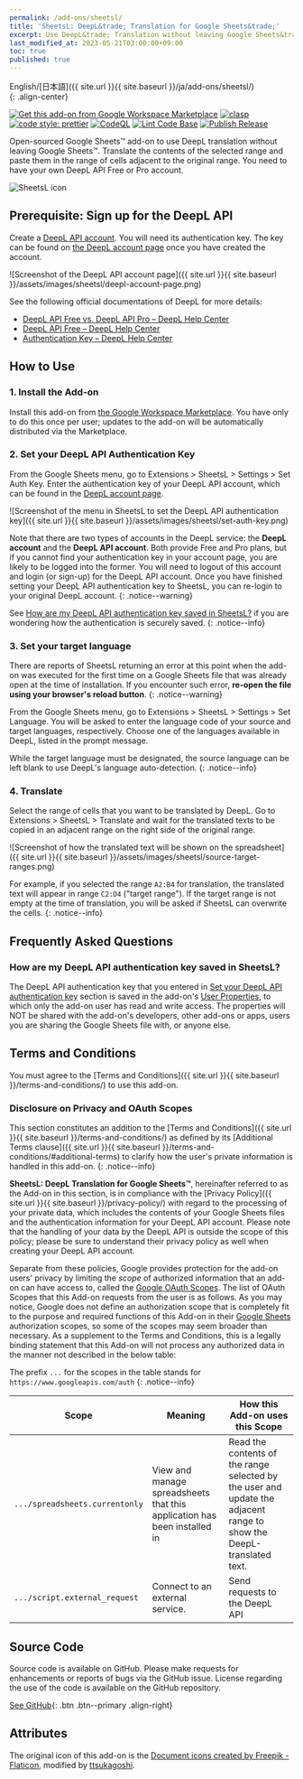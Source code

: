 ```yaml
---
permalink: /add-ons/sheetsl/
title: 'SheetsL: DeepL&trade; Translation for Google Sheets&trade;'
excerpt: Use DeepL&trade; Translation without leaving Google Sheets&trade;. The add-on that's open-sourced and FREE!
last_modified_at: 2023-05-21T03:00:00+09:00
toc: true
published: true
---
```


English/[日本語]({{ site.url }}{{ site.baseurl }}/ja/add-ons/sheetsl/)  
{: .align-center}

[![Get this add-on from Google Workspace Marketplace](https://img.shields.io/badge/Google%20Workspace%20Add--on-Available-green?style=flat-square)](https://workspace.google.com/marketplace/app/sheetsl/1006481107276) [![clasp](https://img.shields.io/badge/built%20with-clasp-4285f4.svg?style=flat-square)](https://github.com/google/clasp) [![code style: prettier](https://img.shields.io/badge/code_style-prettier-ff69b4.svg?style=flat-square)](https://github.com/prettier/prettier)
[![CodeQL](https://github.com/ttsukagoshi/sheetsL/actions/workflows/codeql.yml/badge.svg)](https://github.com/ttsukagoshi/sheetsL/actions/workflows/codeql.yml) [![Lint Code Base](https://github.com/ttsukagoshi/sheetsL/actions/workflows/linter.yml/badge.svg)](https://github.com/ttsukagoshi/sheetsL/actions/workflows/linter.yml) [![Publish Release](https://github.com/ttsukagoshi/sheetsL/actions/workflows/deploy.yml/badge.svg)](https://github.com/ttsukagoshi/sheetsL/actions/workflows/deploy.yml)

Open-sourced Google Sheets&trade; add-on to use DeepL translation without leaving Google Sheets&trade;. Translate the contents of the selected range and paste them in the range of cells adjacent to the original range. You need to have your own DeepL API Free or Pro account.

![SheetsL icon](/assets/images/sheetsl/SheetsL_Application_Card_Banner_220.png)

## Prerequisite: Sign up for the DeepL API

Create a [DeepL API account](https://www.deepl.com/account). You will need its authentication key. The key can be found on [the DeepL account page](https://www.deepl.com/account/summary) once you have created the account.

![Screenshot of the DeepL API account page]({{ site.url }}{{ site.baseurl }}/assets/images/sheetsl/deepl-account-page.png)

See the following official documentations of DeepL for more details:

- [DeepL API Free vs. DeepL API Pro – DeepL Help Center](https://support.deepl.com/hc/en-us/articles/360021183620-DeepL-API-Free-vs-DeepL-API-Pro)
- [DeepL API Free – DeepL Help Center](https://support.deepl.com/hc/en-us/articles/360021200939-DeepL-API-Free)
- [Authentication Key – DeepL Help Center](https://support.deepl.com/hc/en-us/articles/360020695820-Authentication-Key)

## How to Use

### 1. Install the Add-on

Install this add-on from [the Google Workspace Marketplace](https://workspace.google.com/marketplace/app/sheetsl/1006481107276). You have only to do this once per user; updates to the add-on will be automatically distributed via the Marketplace.

### 2. Set your DeepL API Authentication Key

From the Google Sheets menu, go to Extensions > SheetsL > Settings > Set Auth Key. Enter the authentication key of your DeepL API account, which can be found in the [DeepL account page](https://www.deepl.com/account/summary).

![Screenshot of the menu in SheetsL to set the DeepL API authentication key]({{ site.url }}{{ site.baseurl }}/assets/images/sheetsl/set-auth-key.png)

Note that there are two types of accounts in the DeepL service: the **DeepL account** and the **DeepL API account**. Both provide Free and Pro plans, but if you cannot find your authentication key in your account page, you are likely to be logged into the former. You will need to logout of this account and login (or sign-up) for the DeepL API account. Once you have finished setting your DeepL API authentication key to SheetsL, you can re-login to your original DeepL account.
{: .notice--warning}

See [How are my DeepL API authentication key saved in SheetsL?](#how-are-my-deepl-api-authentication-key-saved-in-sheetsl) if you are wondering how the authentication is securely saved.
{: .notice--info}

### 3. Set your target language

There are reports of SheetsL returning an error at this point when the add-on was executed for the first time on a Google Sheets file that was already open at the time of installation. If you encounter such error, **re-open the file using your browser's reload button**.
{: .notice--warning}

From the Google Sheets menu, go to Extensions > SheetsL > Settings > Set Language. You will be asked to enter the language code of your source and target languages, respectively. Choose one of the languages available in DeepL, listed in the prompt message.

While the target language must be designated, the source language can be left blank to use DeepL's language auto-detection.
{: .notice--info}

### 4. Translate

Select the range of cells that you want to be translated by DeepL. Go to Extensions > SheetsL > Translate and wait for the translated texts to be copied in an adjacent range on the right side of the original range.

![Screenshot of how the translated text will be shown on the spreadsheet]({{ site.url }}{{ site.baseurl }}/assets/images/sheetsl/source-target-ranges.png)

For example, if you selected the range `A2:B4` for translation, the translated text will appear in range `C2:D4` ("target range"). If the target range is not empty at the time of translation, you will be asked if SheetsL can overwrite the cells.
{: .notice--info}

## Frequently Asked Questions

### How are my DeepL API authentication key saved in SheetsL?

The DeepL API authentication key that you entered in [Set your DeepL API authentication key](#2-set-your-deepl-api-authentication-key) section is saved in the add-on's [User Properties](https://developers.google.com/apps-script/guides/properties?hl=en), to which only the add-on user has read and write access. The properties will NOT be shared with the add-on's developers, other add-ons or apps, users you are sharing the Google Sheets file with, or anyone else.

<!--**Under Review** This feature is currently under review by the Google team to be updated on the Google Workspace Marketplace.
{: .notice--info}
-->

## Terms and Conditions

You must agree to the [Terms and Conditions]({{ site.url }}{{ site.baseurl }}/terms-and-conditions/) to use this add-on.

### Disclosure on Privacy and OAuth Scopes

This section constitutes an addition to the [Terms and Conditions]({{ site.url }}{{ site.baseurl }}/terms-and-conditions/) as defined by its [Additional Terms clause]({{ site.url }}{{ site.baseurl }}/terms-and-conditions/#additional-terms) to clarify how the user's private information is handled in this add-on.
{: .notice--info}

**SheetsL: DeepL Translation for Google Sheets&trade;**, hereinafter referred to as the Add-on in this section, is in compliance with the [Privacy Policy]({{ site.url }}{{ site.baseurl }}/privacy-policy/) with regard to the processing of your private data, which includes the contents of your Google Sheets files and the authentication information for your DeepL API account. Please note that the handling of your data by the DeepL API is outside the scope of this policy; please be sure to understand their privacy policy as well when creating your DeepL API account.

Separate from these policies, Google provides protection for the add-on users' privacy by limiting the _scope_ of authorized information that an add-on can have access to, called the [Google OAuth Scopes](https://developers.google.com/identity/protocols/oauth2/scopes). The list of OAuth Scopes that this Add-on requests from the user is as follows. As you may notice, Google does not define an authorization scope that is completely fit to the purpose and required functions of this Add-on in their [Google Sheets](https://developers.google.com/sheets/api/guides/authorizing#OAuth2Authorizing) authorization scopes, so some of the scopes may seem broader than necessary. As a supplement to the Terms and Conditions, this is a legally binding statement that this Add-on will not process any authorized data in the manner not described in the below table:

<!--
**Under Review** The scope(s) below are currently under review by the Google team to be updated on the Google Workspace Marketplace.
{: .notice--warning}
-->

The prefix `...` for the scopes in the table stands for `https://www.googleapis.com/auth`
{: .notice--info}

| Scope                          | Meaning                                                                  | How this Add-on uses this Scope                                                                                      |
| ------------------------------ | ------------------------------------------------------------------------ | -------------------------------------------------------------------------------------------------------------------- |
| `.../spreadsheets.currentonly` | View and manage spreadsheets that this application has been installed in | Read the contents of the range selected by the user and update the adjacent range to show the DeepL-translated text. |
| `.../script.external_request`  | Connect to an external service.                                          | Send requests to the DeepL API                                                                                       |

<!--**Under Review** The scope(s) below are currently under review by the Google team to be updated on the Google Workspace Marketplace.
{: .notice--info}

| Scope | Meaning | How this Add-on uses this Scope |
| --- | --- | --- |
| `.../script.send_email` | Send email as you | Send email to yourself to notify debug info of the add-on. The add-on will also use this scope to notify you via email when a post-process mail merge execution is completed or terminated with an error. This post-process is triggered when a mail merge takes longer than [the 30-sec limit set for Google Workspace Add-on card actions](https://developers.google.com/workspace/add-ons/concepts/actions#callback_functions), upon which the merge will be carried over to a time-triggered background post-process. |-->

## Source Code

Source code is available on GitHub. Please make requests for enhancements or reports of bugs via the GitHub issue. License regarding the use of the code is available on the GitHub repository.

[See GitHub](https://github.com/ttsukagoshi/sheetsL){: .btn .btn--primary .align-right}

## Attributes

The original icon of this add-on is the [Document icons created by Freepik - Flaticon](https://www.flaticon.com/free-icons/document), modified by [ttsukagoshi](https://github.com/ttsukagoshi).
